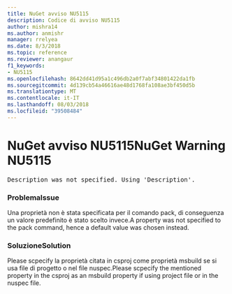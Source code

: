 ```yaml
---
title: NuGet avviso NU5115
description: Codice di avviso NU5115
author: mishra14
ms.author: anmishr
manager: rrelyea
ms.date: 8/3/2018
ms.topic: reference
ms.reviewer: anangaur
f1_keywords:
- NU5115
ms.openlocfilehash: 8642dd41d95a1c496db2a0f7abf34801422da1fb
ms.sourcegitcommit: 4d139cb54a46616ae48d1768fa108ae3bf450d5b
ms.translationtype: MT
ms.contentlocale: it-IT
ms.lasthandoff: 08/03/2018
ms.locfileid: "39508484"
---
```

# <a name="nuget-warning-nu5115"></a><span data-ttu-id="ec731-103">NuGet avviso NU5115</span><span class="sxs-lookup"><span data-stu-id="ec731-103">NuGet Warning NU5115</span></span>
<pre>Description was not specified. Using 'Description'.</pre>

### <a name="issue"></a><span data-ttu-id="ec731-104">Problema</span><span class="sxs-lookup"><span data-stu-id="ec731-104">Issue</span></span>

<span data-ttu-id="ec731-105">Una proprietà non è stata specificata per il comando pack, di conseguenza un valore predefinito è stato scelto invece.</span><span class="sxs-lookup"><span data-stu-id="ec731-105">A property was not specified to the pack command, hence a default value was chosen instead.</span></span>


### <a name="solution"></a><span data-ttu-id="ec731-106">Soluzione</span><span class="sxs-lookup"><span data-stu-id="ec731-106">Solution</span></span>

<span data-ttu-id="ec731-107">Please scpecify la proprietà citata in csproj come proprietà msbuild se si usa file di progetto o nel file nuspec.</span><span class="sxs-lookup"><span data-stu-id="ec731-107">Please scpecify the mentioned property in the csproj as an msbuild property if using project file or in the nuspec file.</span></span>

